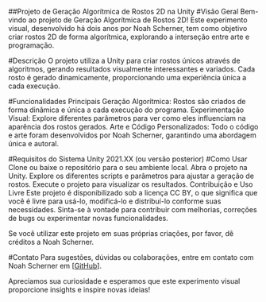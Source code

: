 ##Projeto de Geração Algorítmica de Rostos 2D na Unity
#Visão Geral
Bem-vindo ao projeto de Geração Algorítmica de Rostos 2D! Este experimento visual, desenvolvido há dois anos por Noah Scherner, tem como objetivo criar rostos 2D de forma algorítmica, explorando a interseção entre arte e programação.

#Descrição
O projeto utiliza a Unity para criar rostos únicos através de algoritmos, gerando resultados visualmente interessantes e variados. Cada rosto é gerado dinamicamente, proporcionando uma experiência única a cada execução.

#Funcionalidades Principais
Geração Algorítmica: Rostos são criados de forma dinâmica e única a cada execução do programa.
Experimentação Visual: Explore diferentes parâmetros para ver como eles influenciam na aparência dos rostos gerados.
Arte e Código Personalizados: Todo o código e arte foram desenvolvidos por Noah Scherner, garantindo uma abordagem única e autoral.

#Requisitos do Sistema
Unity 2021.XX (ou versão posterior)
#Como Usar
Clone ou baixe o repositório para o seu ambiente local.
Abra o projeto na Unity.
Explore os diferentes scripts e parâmetros para ajustar a geração de rostos.
Execute o projeto para visualizar os resultados.
Contribuição e Uso Livre
Este projeto é disponibilizado sob a licença CC BY, o que significa que você é livre para usá-lo, modificá-lo e distribuí-lo conforme suas necessidades. Sinta-se à vontade para contribuir com melhorias, correções de bugs ou experimentar novas funcionalidades.

Se você utilizar este projeto em suas próprias criações, por favor, dê créditos a Noah Scherner.

#Contato
Para sugestões, dúvidas ou colaborações, entre em contato com Noah Scherner em [[GitHub](https://github.com/nonozuchu)].

Apreciamos sua curiosidade e esperamos que este experimento visual proporcione insights e inspire novas ideias!
